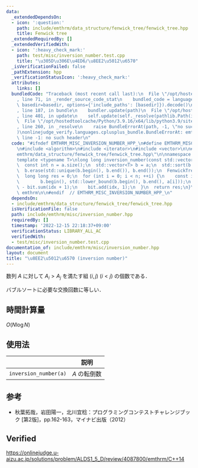 ```yaml
---
data:
  _extendedDependsOn:
  - icon: ':question:'
    path: include/emthrm/data_structure/fenwick_tree/fenwick_tree.hpp
    title: Fenwick tree
  _extendedRequiredBy: []
  _extendedVerifiedWith:
  - icon: ':heavy_check_mark:'
    path: test/misc/inversion_number.test.cpp
    title: "\u305D\u306E\u4ED6/\u8EE2\u5012\u6570"
  _isVerificationFailed: false
  _pathExtension: hpp
  _verificationStatusIcon: ':heavy_check_mark:'
  attributes:
    links: []
  bundledCode: "Traceback (most recent call last):\n  File \"/opt/hostedtoolcache/Python/3.9.16/x64/lib/python3.9/site-packages/onlinejudge_verify/documentation/build.py\"\
    , line 71, in _render_source_code_stat\n    bundled_code = language.bundle(stat.path,\
    \ basedir=basedir, options={'include_paths': [basedir]}).decode()\n  File \"/opt/hostedtoolcache/Python/3.9.16/x64/lib/python3.9/site-packages/onlinejudge_verify/languages/cplusplus.py\"\
    , line 187, in bundle\n    bundler.update(path)\n  File \"/opt/hostedtoolcache/Python/3.9.16/x64/lib/python3.9/site-packages/onlinejudge_verify/languages/cplusplus_bundle.py\"\
    , line 401, in update\n    self.update(self._resolve(pathlib.Path(included), included_from=path))\n\
    \  File \"/opt/hostedtoolcache/Python/3.9.16/x64/lib/python3.9/site-packages/onlinejudge_verify/languages/cplusplus_bundle.py\"\
    , line 260, in _resolve\n    raise BundleErrorAt(path, -1, \"no such header\"\
    )\nonlinejudge_verify.languages.cplusplus_bundle.BundleErrorAt: emthrm/data_structure/fenwick_tree/fenwick_tree.hpp:\
    \ line -1: no such header\n"
  code: "#ifndef EMTHRM_MISC_INVERSION_NUMBER_HPP_\n#define EMTHRM_MISC_INVERSION_NUMBER_HPP_\n\
    \n#include <algorithm>\n#include <iterator>\n#include <vector>\n\n#include \"\
    emthrm/data_structure/fenwick_tree/fenwick_tree.hpp\"\n\nnamespace emthrm {\n\n\
    template <typename T>\nlong long inversion_number(const std::vector<T>& a) {\n\
    \  const int n = a.size();\n  std::vector<T> b = a;\n  std::sort(b.begin(), b.end());\n\
    \  b.erase(std::unique(b.begin(), b.end()), b.end());\n  FenwickTree<int> bit(b.size());\n\
    \  long long res = 0;\n  for (int i = 0; i < n; ++i) {\n    const int idx = std::distance(\n\
    \        b.begin(), std::lower_bound(b.begin(), b.end(), a[i]));\n    res += i\
    \ - bit.sum(idx + 1);\n    bit.add(idx, 1);\n  }\n  return res;\n}\n\n}  // namespace\
    \ emthrm\n\n#endif  // EMTHRM_MISC_INVERSION_NUMBER_HPP_\n"
  dependsOn:
  - include/emthrm/data_structure/fenwick_tree/fenwick_tree.hpp
  isVerificationFile: false
  path: include/emthrm/misc/inversion_number.hpp
  requiredBy: []
  timestamp: '2022-12-15 22:18:37+09:00'
  verificationStatus: LIBRARY_ALL_AC
  verifiedWith:
  - test/misc/inversion_number.test.cpp
documentation_of: include/emthrm/misc/inversion_number.hpp
layout: document
title: "\u8EE2\u5012\u6570 (inversion number)"
---
```


数列 $A$ に対して $A_i > A_j$ を満たす組 $(i, j)$ ($i < j$) の個数である．

バブルソートに必要な交換回数に等しい．


## 時間計算量

$O(N\log{N})$


## 使用法

||説明|
|:--:|:--:|
|`inversion_number(a)`|$A$ の転倒数|


## 参考

- 秋葉拓哉，岩田陽一，北川宜稔：プログラミングコンテストチャレンジブック \[第2版\]，pp.162-163，マイナビ出版（2012）


## Verified

https://onlinejudge.u-aizu.ac.jp/solutions/problem/ALDS1_5_D/review/4087800/emthrm/C++14
